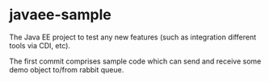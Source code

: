 # javaee-sample
The Java EE project to test any new features (such as integration different tools via CDI, etc).
 
The first commit comprises sample code which can send and receive some demo object to/from rabbit queue.